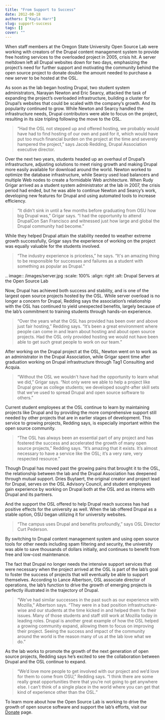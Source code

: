 ```yaml
---
title: "From Support to Success"
date: 2012-08-18
authors: ["Kayla Harr"]
slug: support-success
tags: []
cover: ""
---
```


When staff members at the Oregon State University Open Source Lab were working with creators of the Drupal content
management system to provide free hosting services to the overloaded project in 2005, crisis hit. A server meltdown left
all Drupal websites down for two days, emphasizing the project’s need for further support and motivating the community
behind the open source project to donate double the amount needed to purchase a new server to be hosted at the OSL.

As soon as the lab began hosting Drupal, two student system administrators, Narayan Newton and Eric Searcy, attacked the
task of expanding the project’s overloaded infrastructure, building a cluster for Drupal’s websites that could be scaled
with the company’s growth. And its popularity continued to grow. While Newton and Searcy handled the infrastructure
needs, Drupal contributors were able to focus on the project, resulting in its size tripling following the move to the
OSL.

> “Had the OSL not stepped up and offered hosting, we probably would have had to find hosting of our own and paid for
> it, which would have put too much financial burden on the project at the time and severely hampered the project,” says
> Jacob Redding, Drupal Association executive director.

Over the next two years, students headed up an overhaul of Drupal’s infrastructure, adjusting solutions to meet rising
growth and making Drupal more easily available for download around the world. Newton worked to optimize the database
infrastructure, while Searcy used load balancers and multiple Web nodes to create a formidable Web architecture. When
Rudy Grigar arrived as a student system administrator at the lab in 2007, the crisis period had ended, but he was able
to continue Newton and Searcy’s work, developing new features for Drupal and using automated tools to increase
efficiency.

> “It didn't sink in until a few months before graduating from OSU how big Drupal was,” Grigar says. “I had the
> opportunity to attend DrupalCon San Francisco and witnessed just how large and global the Drupal community had
> become.”

While they helped Drupal attain the stability needed to weather extreme growth successfully, Grigar says the experience
of working on the project was equally valuable for the students involved.

> “The industry experience is priceless,” he says. “It's an amazing thing to be responsible for successes and failures
> as a student with something as popular as Drupal.”

.. image:: /images/server.jpg :scale: 100% :align: right :alt: Drupal Servers at the Open Source Lab

Now, Drupal has achieved both success and stability, and is one of the largest open source projects hosted by the OSL.
While server overload is no longer a concern for Drupal, Redding says the association’s relationship with the OSL has
continued to yield unexpected benefits, largely because of the lab’s commitment to training students through hands-on
experience.

> “Over the years what the OSL has provided has been over and above just fair hosting,” Redding says. “It’s been a great
> environment where people can come in and learn about hosting and about open source projects. Had the OSL only provided
> hosting we would not have been able to get such great people to work on our team.”

After working on the Drupal project at the OSL, Newton went on to work as an administrator in the Drupal Association,
while Grigar spent time after graduation working on Drupal infrastructure through Tag1 Consulting and Acquia.

> “Without the OSL we wouldn't have had the opportunity to learn what we did,” Grigar says. “Not only were we able to
> help a project like Drupal grow as college students; we developed sought-after skill sets that we've used to spread
> Drupal and open source software to others.”

Current student employees at the OSL continue to learn by maintaining projects like Drupal and by providing the more
comprehensive support still needed by other projects that are in earlier stages of development. This service to growing
projects, Redding says, is especially important within the open source community.

> “The OSL has always been an essential part of any project and has fostered the success and accelerated the growth of
> many open source projects,” Redding says. “It’s amazing that it exists. It’s almost necessary to have a service like
> the OSL; it’s a very rare, very respected resource.”

Though Drupal has moved past the growing pains that brought it to the OSL, the relationship between the lab and the
Drupal Association has deepened through mutual support. Dries Buytaert, the original creator and project lead for
Drupal, serves on the OSL Advisory Council, and student employees gain experience by working on Drupal both at the OSL
and as interns with Drupal and its partners.

And the support the OSL offered to help Drupal reach success has had positive effects for the university as well. When
the lab offered Drupal as a stable option, OSU began utilizing it for university websites.

> “The campus uses Drupal and benefits profoundly,” says OSL Director Curt Pederson.

By switching to Drupal content management system and using open source tools for other needs including spam filtering
and security, the university was able to save thousands of dollars initially, and continues to benefit from free and
low-cost maintenance.

The fact that Drupal no longer needs the intensive support services that were necessary when the project arrived at the
OSL is part of the lab’s goal to foster the success of projects that will eventually be able to support themselves.
According to Lance Albertson, OSL associate director of operations, the lab’s function to drive the growth of emerging
projects is perfectly illustrated in the trajectory of Drupal.

> “We’ve had similar successes in the past such as our experience with Mozilla,” Albertson says. “They were in a bad
> position infrastructure-wise and our students at the time kicked in and helped them fix their issues. Many of those
> students and staff still work at Mozilla today in leading roles. Drupal is another great example of how the OSL helped
> a growing community expand, allowing them to focus on improving their project. Seeing the success and impact of the
> community around the world is the reason many of us at the lab love what we do.”

As the lab works to promote the growth of the next generation of open source projects, Redding says he’s excited to see
the collaboration between Drupal and the OSL continue to expand.

> “We’d love more people to get involved with our project and we’d love for them to come from OSU,” Redding says. “I
> think there are some really great opportunities there that you’re not going to get anywhere else. I can’t think of a
> single place in the world where you can get that kind of experience other than the OSL.”

To learn more about how the Open Source Lab is working to drive the growth of open source software and support the lab’s
efforts, visit our [Donate](/donate) page.

